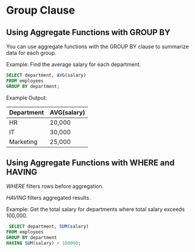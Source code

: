 
# Group Clause
## Using Aggregate Functions with GROUP BY

You can use aggregate functions with the GROUP BY clause to summarize data for each group.

Example: Find the average salary for each department.

```sql
SELECT department, AVG(salary) 
FROM employees
GROUP BY department;
```

Example Output:

| Department  | AVG(salary) |
|------------|-------------|
| HR         | 20,000      |
| IT         | 30,000      |
| Marketing  | 25,000      |


## Using Aggregate Functions with WHERE and HAVING

*WHERE* filters rows before aggregation.

*HAVING* filters aggregated results.

Example: Get the total salary for departments where total salary exceeds 100,000.

```sql
 SELECT department, SUM(salary) 
FROM employees
GROUP BY department
HAVING SUM(salary) > 100000;
```